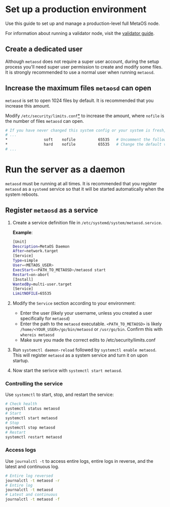 # Set up a production environment

Use this guide to set up and manage a production-level full MetaOS node.

For information about running a validator node, visit the [validator guide](../../full_node/manage-a-validator/README.md).

## Create a dedicated user

Although `metaosd` does not require a super user account, during the setup process you'll need super user permission to create and modify some files. It is strongly recommended to use a normal user when running `metaosd`.

## Increase the maximum files `metaosd` can open

`metaosd` is set to open 1024 files by default. It is recommended that you increase this amount.

Modify `/etc/security/limits.conf`[\*](https://linux.die.net/man/5/limits.conf) to increase the amount, where `nofile` is the number of files `metaosd` can open.

```bash
# If you have never changed this system config or your system is fresh, most of this file will be commented
# ...
*                soft    nofile          65535   # Uncomment the following two lines at the bottom
*                hard    nofile          65535   # Change the default values to ~65535
# ...
```

# Run the server as a daemon

`metaosd` must be running at all times. It is recommended that you register `metaosd` as a `systemd` service so that it will be started automatically when the system reboots.

## Register `metaosd` as a service

1. Create a service definition file in `/etc/systemd/system/metaosd.service`.
   
   **Example**:
   
   ```bash
   [Unit]
   Description=MetaOS Daemon
   After=network.target
   [Service]
   Type=simple
   User=<METAOS_USER>
   ExecStart=<PATH_TO_METAOSD>/metaosd start
   Restart=on-abort
   [Install]
   WantedBy=multi-user.target
   [Service]
   LimitNOFILE=65535
   ```

2. Modify the `Service` section according to your environment:
   
   - Enter the user (likely your username, unless you created a user specifically for `metaosd`)
   - Enter the path to the `metaosd` executable. `<PATH_TO_METAOSD>` is likely `/home/<YOUR_USER>/go/bin/metaosd` or `/usr/go/bin`. Confirm this with `whereis metaosd`
   - Make sure you made the correct edits to /etc/security/limits.conf

3. Run `systemctl daemon-reload` followed by `systemctl enable metaosd`. This will register `metaosd` as a system service and turn it on upon startup.

4. Now start the serivce with `systemctl start metaosd`.

### Controlling the service

Use `systemctl` to start, stop, and restart the service:

```bash
# Check health
systemctl status metaosd
# Start
systemctl start metaosd
# Stop
systemctl stop metaosd
# Restart
systemctl restart metaosd
```

### Access logs

Use `journalctl -t` to access entire logs, entire logs in reverse, and the latest and continuous log.

```bash
# Entire log reversed
journalctl -t metaosd -r
# Entire log
journalctl -t metaosd
# Latest and continuous
journalctl -t metaosd -f
```
